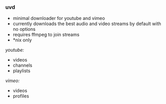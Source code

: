 ### uvd


+ minimal downloader for youtube and vimeo
+ currently downloads the best audio and video streams by default with no options
+ requires ffmpeg to join streams
+ *nix only


*youtube:*
  + videos
  + channels
  + playlists

*vimeo:*
  + videos
  + profiles
